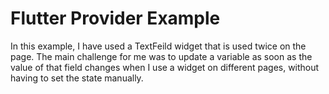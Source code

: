 # Flutter Provider Example


In this example, I have used a TextFeild widget that is used twice on the page.
The main challenge for me was to update a variable as soon as the value of that field changes when I use a widget on different pages, without having to set the state manually.

